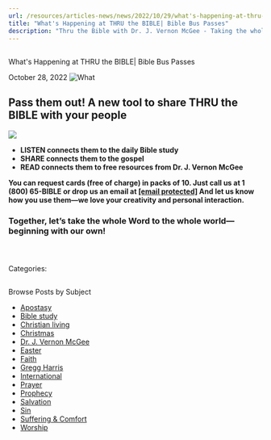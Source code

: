 ```yaml
---
url: /resources/articles-news/news/2022/10/29/what's-happening-at-thru-the-bible-bible-bus-passes
title: "What's Happening at THRU the BIBLE| Bible Bus Passes"
description: "Thru the Bible with Dr. J. Vernon McGee - Taking the whole Word to the whole world"
---
```







## 
 What's Happening at THRU the BIBLE| Bible Bus Passes


October 28, 2022
![](https://www.ttb.org/images/default-source/features-and-news/what "What")




## Pass them out! A new tool to share THRU the BIBLE with your people

![](/images/default-source/features-and-news/bible-bus-passesa6d4551a-70d8-471a-a768-6cd44f5e43f5.jpg?sfvrsn=b0a21816_1)

* **LISTEN connects them to the daily Bible study**
* **SHARE connects them to the gospel**
* **READ connects them to free resources from Dr. J. Vernon McGee**

**You can request cards (free of charge) in packs of 10. Just call us at 1 (800) 65-BIBLE or drop us an email at [[email protected]](/cdn-cgi/l/email-protection) And let us know how you use them—we love your creativity and personal interaction.** 

### Together, let’s take the whole Word to the whole world—beginning with our own!

 

### 



Categories: 









## 
 Browse Posts by Subject


* [Apostasy](/resources/articles-news/-in-tags/tags/Apostasy)
* [Bible study](/resources/articles-news/-in-tags/tags/Bible-study)
* [Christian living](/resources/articles-news/-in-tags/tags/Christian-living)
* [Christmas](/resources/articles-news/-in-tags/tags/Christmas)
* [Dr. J. Vernon McGee](/resources/articles-news/-in-tags/tags/Dr-J-Vernon-McGee)
* [Easter](/resources/articles-news/-in-tags/tags/easter)
* [Faith](/resources/articles-news/-in-tags/tags/Faith)
* [Gregg Harris](/resources/articles-news/-in-tags/tags/Gregg-Harris)
* [International](/resources/articles-news/-in-tags/tags/International)
* [Prayer](/resources/articles-news/-in-tags/tags/prayer)
* [Prophecy](/resources/articles-news/-in-tags/tags/Prophecy)
* [Salvation](/resources/articles-news/-in-tags/tags/Salvation)
* [Sin](/resources/articles-news/-in-tags/tags/sin)
* [Suffering & Comfort](/resources/articles-news/-in-tags/tags/Suffering-Comfort)
* [Worship](/resources/articles-news/-in-tags/tags/worship)






